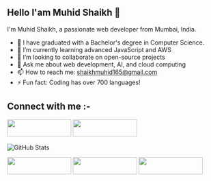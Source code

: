 ## Hello I'am Muhid Shaikh 👋



I'm Muhid Shaikh, a passionate web developer from Mumbai, India.

- 🔭 I have graduated with a Bachelor's degree in Computer Science.
- 🌱 I’m currently learning advanced JavaScript and AWS
- 👯 I’m looking to collaborate on open-source projects
- 💬 Ask me about web development, AI, and cloud computing
- 📫 How to reach me: [shaikhmuhid165@gmail.com](mailto:shaikhmuhid165@gmail.com)
- ⚡ Fun fact: Coding has over 700 languages!

## Connect with me :- 

<a href="https://www.linkedin.com/in/muhid-shaikh-67b987199/" target="_blank"><img src="https://img.shields.io/badge/LinkedIn-0077B5?style=flat-square&logo=linkedin&logoColor=white" width="150" height="40"></a>
<a href="https://twitter.com/shaikh_muhid" target="_blank"><img src="https://img.shields.io/badge/Twitter-1DA1F2?style=flat-square&logo=twitter&logoColor=white" width="150" height="40"></a>


![GitHub Stats](https://github-readme-stats-sigma-five.vercel.app/api?username=muhid165&count_private=true&show_icons=true&include_all_commits=true&theme=nightowl)



<a href="https://github.com/muhid165" target="_blank"><img src="https://img.shields.io/badge/HTML5-E34F26?style=flat-square&logo=html5&logoColor=white" width="150" height="40"></a>
<a href="https://github.com/muhid165" target="_blank"><img src="https://img.shields.io/badge/CSS3-1572B6?style=flat-square&logo=css3&logoColor=white" width="150" height="40"></a>
<a href="https://github.com/muhid165" target="_blank"><img src="https://img.shields.io/badge/JavaScript-323330?style=flat-square&logo=javascript&logoColor=F7DF1E" width="150" height="40"></a>








<!--
**muhid165/muhid165** is a ✨ _special_ ✨ repository because its `README.md` (this file) appears on your GitHub profile.

Here are some ideas to get you started:

- 🔭 I’m currently working on ...
- 🌱 I’m currently learning ...
- 👯 I’m looking to collaborate on ...
- 🤔 I’m looking for help with ...
- 💬 Ask me about ...
- 📫 How to reach me: ...
- ⚡ Fun fact: ...
-->
